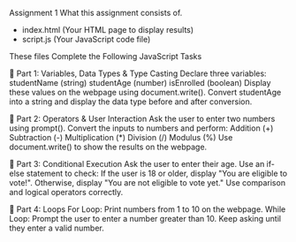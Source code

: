 Assignment 1
What this assignment consists of.

- index.html (Your HTML page to display results)
- script.js (Your JavaScript code file)
  
These files Complete the Following JavaScript Tasks

🔹 Part 1: Variables, Data Types & Type Casting
Declare three variables:
studentName (string)
studentAge (number)
isEnrolled (boolean)
Display these values on the webpage using document.write().
Convert studentAge into a string and display the data type before and after conversion.

🔹 Part 2: Operators & User Interaction 
Ask the user to enter two numbers using prompt().
Convert the inputs to numbers and perform:
Addition (+)
Subtraction (-)
Multiplication (*)
Division (/)
Modulus (%)
Use document.write() to show the results on the webpage.

🔹 Part 3: Conditional Execution 
Ask the user to enter their age.
Use an if-else statement to check:
If the user is 18 or older, display "You are eligible to vote!".
Otherwise, display "You are not eligible to vote yet."
Use comparison and logical operators correctly.

🔹 Part 4: Loops 
For Loop: Print numbers from 1 to 10 on the webpage.
While Loop:
Prompt the user to enter a number greater than 10.
Keep asking until they enter a valid number.
